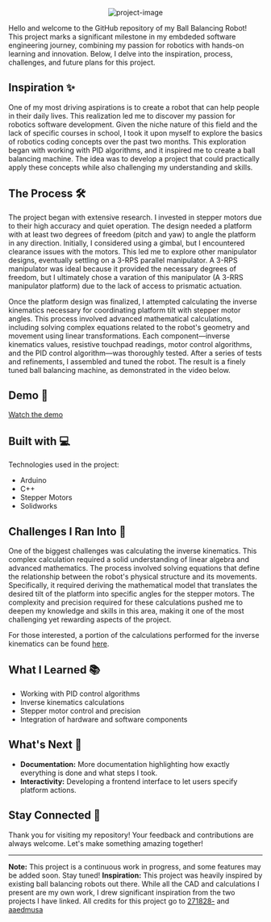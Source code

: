 <p align="center"><img src="https://socialify.git.ci/AnmeetS/Ball-Balancer/image?description=1&amp;font=Bitter&amp;language=1&amp;name=1&amp;owner=1&amp;pattern=Circuit%20Board&amp;theme=Dark" alt="project-image"></p>

Hello and welcome to the GitHub repository of my Ball Balancing Robot! This project marks a significant milestone in my embdeded software engineering journey, combining my passion for robotics with hands-on learning and innovation. Below, I delve into the inspiration, process, challenges, and future plans for this project.

## Inspiration ✨

One of my most driving aspirations is to create a robot that can help people in their daily lives. This realization led me to discover my passion for robotics software development. Given the niche nature of this field and the lack of specific courses in school, I took it upon myself to explore the basics of robotics coding concepts over the past two months. This exploration began with working with PID algorithms, and it inspired me to create a ball balancing machine. The idea was to develop a project that could practically apply these concepts while also challenging my understanding and skills.

## The Process 🛠️

The project began with extensive research. I invested in stepper motors due to their high accuracy and quiet operation. The design needed a platform with at least two degrees of freedom (pitch and yaw) to angle the platform in any direction. Initially, I considered using a gimbal, but I encountered clearance issues with the motors. This led me to explore other manipulator designs, eventually settling on a 3-RPS parallel manipulator. A 3-RPS manipulator was ideal because it provided the necessary degrees of freedom, but I ultimately chose a varation of this manipulator (A 3-RRS manipulator platform) due to the lack of access to prismatic actuation.

Once the platform design was finalized, I attempted calculating the inverse kinematics necessary for coordinating platform tilt with stepper motor angles. This process involved advanced mathematical calculations, including solving complex equations related to the robot's geometry and movement using linear transformations. Each component—inverse kinematics values, resistive touchpad readings, motor control algorithms, and the PID control algorithm—was thoroughly tested. After a series of tests and refinements, I assembled and tuned the robot. The result is a finely tuned ball balancing machine, as demonstrated in the video below.

## Demo 🚀

[Watch the demo](https://www.anmeetsekhon.com/assets/videos/Ball%20Balancing%20Speed%20Up%20Video.mp4)

## Built with 💻

Technologies used in the project:

- Arduino
- C++
- Stepper Motors
- Solidworks

## Challenges I Ran Into 🚧

One of the biggest challenges was calculating the inverse kinematics. This complex calculation required a solid understanding of linear algebra and advanced mathematics. The process involved solving equations that define the relationship between the robot's physical structure and its movements. Specifically, it required deriving the mathematical model that translates the desired tilt of the platform into specific angles for the stepper motors. The complexity and precision required for these calculations pushed me to deepen my knowledge and skills in this area, making it one of the most challenging yet rewarding aspects of the project.

For those interested, a portion of the calculations performed for the inverse kinematics can be found [here](https://github.com/AnmeetS/Ball-Balancer/blob/main/Dynamic%20Plate%20Kinematics.pdf).

## What I Learned 📚

- Working with PID control algorithms
- Inverse kinematics calculations
- Stepper motor control and precision
- Integration of hardware and software components

## What's Next 🔮

- **Documentation:** More documentation highlighting how exactly everything is done and what steps I took.
- **Interactivity:** Developing a frontend interface to let users specify platform actions.

## Stay Connected 📢

Thank you for visiting my repository! Your feedback and contributions are always welcome. Let's make something amazing together!

---

**Note:** This project is a continuous work in progress, and some features may be added soon. Stay tuned!
**Inspiration:** This project was heavily inspired by existing ball balancing robots out there. While all the CAD and calculations I present are my own work, I drew significant inspiration from the two projects I have linked. All credits for this project go to [271828-](https://www.instructables.com/3DOF-Ball-on-Plate-Using-Closed-Loop-Stepper-Motor/) and [aaedmusa](https://www.instructables.com/Ball-Balancer/)
